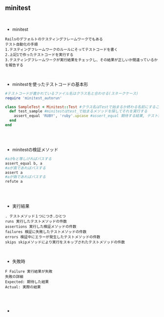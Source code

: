 ## minitest  
<br>

- minitest  
```
Railsのデフォルトのテスティングフレームワークでもある
テスト自動化の手順
1.テスティングフレームワークのルールにそってテストコードを書く
2.上記1で作ったテストコードを実行する
3.テスティングフレームワークが実行結果をチェックし、その結果が正しいか間違っているかを報告する
```
<br>

- minitestを使ったテストコードの基本形  
```rb
#テストコードが書かれているファイル名はクラス名と合わせる(スネークケース)
require 'minitest_autorun'

class SampleTest < Minitest::Test #クラス名はTestで始まるか終わる名前にすることが多い
  def test_sample #minitestはtest_で始まるメソッドを探してそれを実行する
    assert_equal 'RUBY', 'ruby'.upcase #assert_equal 期待する結果, テスト対象となる値や式
  end
end
```
<br>
<br>

- minitestの検証メソッド  
```rb
#aがbと等しければパスする
assert_equal b, a
#aが真であればパスする
assert a
#aが偽であればパスする
refute a
```
<br>
<br>

- 実行結果  
```
. テストメソッド１つにつき.ひとつ
runs 実行したテストメソッドの件数
assertions 実行した検証メソッドの件数
failures 検証に失敗したテストメソッドの件数
errors 検証中にエラーが発生したテストメソッドの件数
skips skipメソッドにより実行をスキップされたテストメソッドの件数
```
<br>

- 失敗時  
```
F Failure 実行結果が失敗
失敗の詳細
Expected: 期待した結果
Actual: 実際の結果
```

<br>
<br>

- 